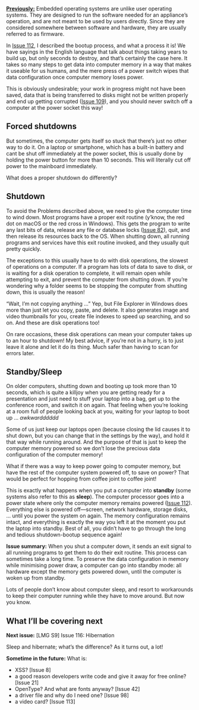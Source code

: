 [**Previously:**](https://buttondown.email/laymansguide/archive/) Embedded operating systems are unlike user operating systems. They are designed to run the software needed for an appliance’s operation, and are not meant to be used by users directly. Since they are considered somewhere between software and hardware, they are usually referred to as firmware.

In [Issue 112](https://buttondown.email/laymansguide/archive/lmg-s9-issue-112-bootstrapping-into-existence/), I described the bootup process, and what a process it is! We have sayings in the English language that talk about things taking years to build up, but only seconds to destroy, and that’s certainly the case here. It takes so many steps to get data into computer memory in a way that makes it useable for us humans, and the mere press of a power switch wipes that data configuration once computer memory loses power.

This is obviously undesirable; your work in progress might not have been saved, data that is being transferred to disks might not be written properly and end up getting corrupted ([Issue 109](https://buttondown.email/laymansguide/archive/lmg-s9-issue-109-speeding-up-data-operations/)), and you should never switch off a computer at the power socket this way!

## Forced shutdowns

But sometimes, the computer gets itself so stuck that there’s just no other way to do it. On a laptop or smartphone, which has a built-in battery and cant be shut off immediately at the power socket, this is usually done by holding the power button for more than 10 seconds. This will literally cut off power to the mainboard immediately.

What does a proper shutdown do differently?

## Shutdown

To avoid the Problems described above, we need to give the computer time to wind down. Most programs have a proper exit routine (y’know, the red dot on macOS or the red cross in Windows). This gets the program to write any last bits of data, release any file or database locks ([Issue 82](https://buttondown.email/laymansguide/archive/lmg-s7-issue-82-multiplayer-databases/)), quit, and then release its resources back to the OS. When shutting down, all running programs and services have this exit routine invoked, and they usually quit pretty quickly.

The exceptions to this usually have to do with disk operations, the slowest of operations on a computer. If a program has lots of data to save to disk, or is waiting for a disk operation to complete, it will remain open while attempting to exit, and prevent the computer from shutting down. If you’re wondering why a folder seems to be stopping the computer from shutting down, this is usually the reason!

“Wait, I’m not copying anything …” Yep, but File Explorer in Windows does more than just let you copy, paste, and delete. It also generates image and video thumbnails for you, create file indexes to speed up searching, and so on. And these are disk operations too!

On rare occasions, these disk operations can mean your computer takes up to an hour to shutdown! My best advice, if you’re not in a hurry, is to just leave it alone and let it do its thing. Much safer than having to scan for errors later.

## Standby/Sleep

On older computers, shutting down and booting up took more than 10 seconds, which is quite a killjoy when you are getting ready for a presentation and just need to stuff your laptop into a bag, get up to the conference room, and switch it on again. That feeling when you’re looking at a room full of people looking back at you, waiting for your laptop to boot up … *awkwardddddd*

Some of us just keep our laptops open (because closing the lid causes it to shut down, but you can change that in the settings by the way), and hold it that way while running around. And the purpose of that is just to keep the computer memory powered so we don’t lose the precious data configuration of the computer memory!

What if there was a way to keep power going to computer memory, but have the rest of the computer system powered off, to save on power? That would be perfect for hopping from coffee joint to coffee joint!

This is exactly what happens when you put a computer into **standby** (some systems also refer to this as **sleep**). The computer processor goes into a power state where only the computer memory remains powered ([Issue 112](https://buttondown.email/laymansguide/archive/lmg-s9-issue-112-bootstrapping-into-existence/)). Everything else is powered off—screen, network hardware, storage disks, … until you power the system on again. The memory configuration remains intact, and everything is exactly the way you left it at the moment you put the laptop into standby. Best of all, you didn’t have to go through the long and tedious shutdown-bootup sequence again!

**Issue summary:** When you shut a computer down, it sends an exit signal to all running programs to get them to do their exit routine. This process can sometimes take a long time. To preserve the data configuration in memory while minimising power draw, a computer can go into standby mode: all hardware except the memory gets powered down, until the computer is woken up from standby.

Lots of people don’t know about computer sleep, and resort to workarounds to keep their computer running while they have to move around. But now you know.

## What I’ll be covering next

**Next issue:** [LMG S9] Issue 116: Hibernation

Sleep and hibernate; what’s the difference? As it turns out, a lot!

**Sometime in the future:** What is:

- XSS? [Issue 8]
- a good reason developers write code and give it away for free online? [Issue 21]
- OpenType? And what are fonts anyway? [Issue 42]
- a driver file and why do I need one? [Issue 98]
- a video card? [Issue 113]
